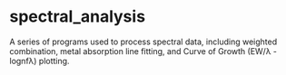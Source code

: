 # spectral_analysis
A series of programs used to process spectral data, including weighted combination, metal absorption line fitting, and Curve of Growth (EW/λ - lognfλ) plotting.
